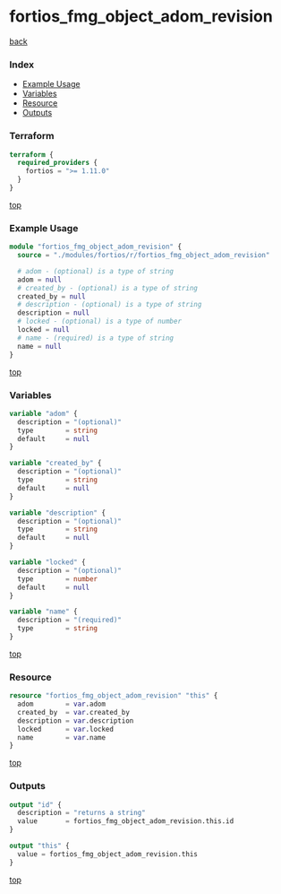 # fortios_fmg_object_adom_revision

[back](../fortios.md)

### Index

- [Example Usage](#example-usage)
- [Variables](#variables)
- [Resource](#resource)
- [Outputs](#outputs)

### Terraform

```terraform
terraform {
  required_providers {
    fortios = ">= 1.11.0"
  }
}
```

[top](#index)

### Example Usage

```terraform
module "fortios_fmg_object_adom_revision" {
  source = "./modules/fortios/r/fortios_fmg_object_adom_revision"

  # adom - (optional) is a type of string
  adom = null
  # created_by - (optional) is a type of string
  created_by = null
  # description - (optional) is a type of string
  description = null
  # locked - (optional) is a type of number
  locked = null
  # name - (required) is a type of string
  name = null
}
```

[top](#index)

### Variables

```terraform
variable "adom" {
  description = "(optional)"
  type        = string
  default     = null
}

variable "created_by" {
  description = "(optional)"
  type        = string
  default     = null
}

variable "description" {
  description = "(optional)"
  type        = string
  default     = null
}

variable "locked" {
  description = "(optional)"
  type        = number
  default     = null
}

variable "name" {
  description = "(required)"
  type        = string
}
```

[top](#index)

### Resource

```terraform
resource "fortios_fmg_object_adom_revision" "this" {
  adom        = var.adom
  created_by  = var.created_by
  description = var.description
  locked      = var.locked
  name        = var.name
}
```

[top](#index)

### Outputs

```terraform
output "id" {
  description = "returns a string"
  value       = fortios_fmg_object_adom_revision.this.id
}

output "this" {
  value = fortios_fmg_object_adom_revision.this
}
```

[top](#index)